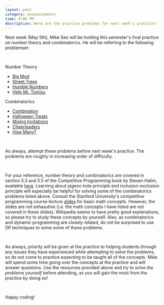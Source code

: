 ```yaml
---
layout: post
category: announcements
time: 8:00 PM
description: Here are the practice problems for next week's practice!
---
```


Next week (May 5th), Mike Seo will be holding this semester's final practice on 
number theory and combinatorics. He will be referring to the following 
problemset:

<br/>

Number Theory

  * [Big Mod][1]
  * [Street Trees][2]
  * [Humble Numbers][3]
  * [Help Mr. Tomisu][4]

Combinatorics

  * [Combination][5]
  * [Halloween Treats][6]
  * [Mixing Invitations][7]
  * [Cheerleaders][8]
  * [How Many?][9]


<br/>

As always, attempt these problems before next week's practice. 
The problems are roughly in increasing order of difficulty.

<br/>

For your reference, number theory and combinatorics are covered in section 5.3
and 5.5 of the Competitive Programming book by Steven Halim, available [here][Halim]. 
Learning about pigeon hole principle and inclusion-exclusion principle will especially 
be helpful for solving some of the combinatorics problems listed above. Consult the Stanford 
University's competitive programming course lecture [slides][Stanford] for basic math concepts. 
However, the slides are not exhasutive (i.e. the math concepts I have listed are not covered in 
these slides). Wikipedia seems to have pretty good explanations, so please try to study these 
concepts by yourself. Also, as combinatorics and dynamic programming are closely related, do not 
be surprised to use DP techniques to solve some of these problems.

 
<br/>

As always, priority will be given at the practice to helping 
students through any issues they have experienced while attempting to solve 
the problems, so do not come to practice expecting to be taught all of the 
concepts. Mike will spend some time going over the concepts at the practice 
and will answer questions. Use the resources provided above 
and <i>try to solve the problems yourself</i> before attending, as you will 
gain the most from the practice by doing so!


<br/>

Happy coding!

[Halim]: http://www.comp.nus.edu.sg/~stevenha/myteaching/competitive_programming/cp1.pdf
[1]: http://uva.onlinejudge.org/index.php?option=com_onlinejudge&Itemid=8&category=5&page=show_problem&problem=310
[2]: http://www.spoj.com/problems/STREETR/
[3]: http://uva.onlinejudge.org/index.php?option=com_onlinejudge&Itemid=8&category=6&page=show_problem&problem=384
[4]: http://uva.onlinejudge.org/index.php?option=com_onlinejudge&Itemid=8&category=26&page=show_problem&problem=2435
[5]: http://uva.onlinejudge.org/index.php?option=com_onlinejudge&Itemid=8&category=5&page=show_problem&problem=305
[6]: http://uva.onlinejudge.org/index.php?option=com_onlinejudge&Itemid=8&category=24&page=show_problem&problem=2178
[7]: http://uva.onlinejudge.org/index.php?option=com_onlinejudge&Itemid=8&category=24&page=show_problem&problem=2257
[8]: http://uva.onlinejudge.org/index.php?option=com_onlinejudge&Itemid=8&category=226&page=show_problem&problem=2906
[9]: http://uva.onlinejudge.org/index.php?option=com_onlinejudge&Itemid=8&category=11&page=show_problem&problem=927
[Stanford]: http://web.stanford.edu/class/cs97si/02-mathematics.pdf
